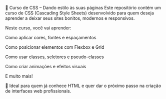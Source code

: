 🎨 Curso de CSS – Dando estilo às suas páginas
Este repositório contém um curso de CSS (Cascading Style Sheets) desenvolvido para quem deseja aprender a deixar seus sites bonitos, modernos e responsivos.

Neste curso, você vai aprender:

Como aplicar cores, fontes e espaçamentos

Como posicionar elementos com Flexbox e Grid

Como usar classes, seletores e pseudo-classes

Como criar animações e efeitos visuais

E muito mais!

📘 Ideal para quem já conhece HTML e quer dar o próximo passo na criação de interfaces web profissionais.
